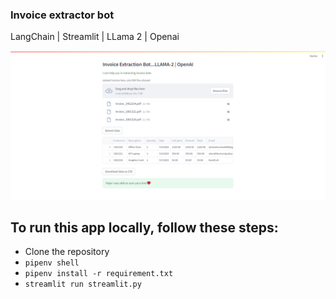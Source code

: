 ### Invoice extractor bot

LangChain | Streamlit | LLama 2 | Openai

![App](app.png)

## To run this app locally, follow these steps:

- Clone the repository
- `pipenv shell`
- `pipenv install -r requirement.txt`
- `streamlit run streamlit.py`
